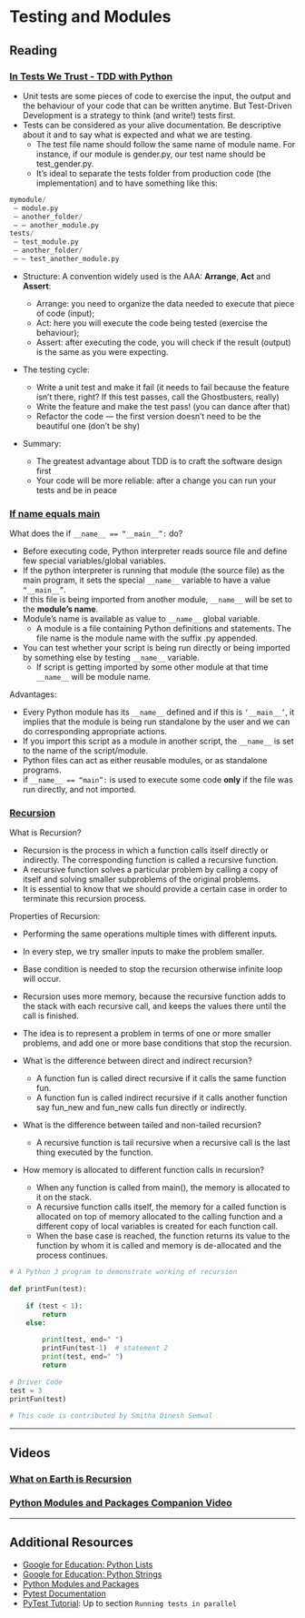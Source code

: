 # Testing and Modules

## Reading

### [In Tests We Trust - TDD with Python](https://code.likeagirl.io/in-tests-we-trust-tdd-with-python-af69f47e6932)

- Unit tests are some pieces of code to exercise the input, the output and the behaviour of your code that can be written anytime. But Test-Driven Development is a strategy to think (and write!) tests first.
- Tests can be considered as your alive documentation. Be descriptive about it and to say what is expected and what we are testing.
  - The test file name should follow the same name of module name. For instance, if our module is gender.py, our test name should be test_gender.py.
  - It’s ideal to separate the tests folder from production code (the implementation) and to have something like this:

``` python
mymodule/
 — module.py
 — another_folder/
 — — another_module.py
tests/
 — test_module.py
 — another_folder/
 — — test_another_module.py

```

- Structure: A convention widely used is the AAA: **Arrange**, **Act** and **Assert**:
  - Arrange: you need to organize the data needed to execute that piece of code (input);
  - Act: here you will execute the code being tested (exercise the behaviour);
  - Assert: after executing the code, you will check if the result (output) is the same as you were expecting.
- The testing cycle:
  - Write a unit test and make it fail (it needs to fail because the feature isn’t there, right? If this test passes, call the Ghostbusters, really)
  - Write the feature and make the test pass! (you can dance after that)
  - Refactor the code — the first version doesn’t need to be the beautiful one (don’t be shy)

- Summary:
  - The greatest advantage about TDD is to craft the software design first
  - Your code will be more reliable: after a change you can run your tests and be in peace

### [If name equals main](https://www.geeksforgeeks.org/what-does-the-if-__name__-__main__-do/)

What does the if `__name__ == “__main__”:` do?

- Before executing code, Python interpreter reads source file and define few special variables/global variables.
- If the python interpreter is running that module (the source file) as the main program, it sets the special `__name__` variable to have a value `“__main__”`.
- If this file is being imported from another module, `__name__` will be set to the **module’s name**.
- Module’s name is available as value to `__name__` global variable.
  - A module is a file containing Python definitions and statements. The file name is the module name with the suffix .py appended.
- You can test whether your script is being run directly or being imported by something else by testing `__name__` variable.
  - If script is getting imported by some other module at that time `__name__` will be module name.

Advantages:

- Every Python module has its `__name__` defined and if this is `‘__main__’`, it implies that the module is being run standalone by the user and we can do corresponding appropriate actions.
- If you import this script as a module in another script, the `__name__` is set to the name of the script/module.
- Python files can act as either reusable modules, or as standalone programs.
- if `__name__ == “main”:` is used to execute some code **only** if the file was run directly, and not imported.

### [Recursion](https://www.geeksforgeeks.org/recursion/)

What is Recursion?

- Recursion is the process in which a function calls itself directly or indirectly. The corresponding function is called a recursive function.
- A recursive function solves a particular problem by calling a copy of itself and solving smaller subproblems of the original problems.
- It is essential to know that we should provide a certain case in order to terminate this recursion process.

Properties of Recursion:

- Performing the same operations multiple times with different inputs.
- In every step, we try smaller inputs to make the problem smaller.
- Base condition is needed to stop the recursion otherwise infinite loop will occur.

- Recursion uses more memory, because the recursive function adds to the stack with each recursive call, and keeps the values there until the call is finished.
- The idea is to represent a problem in terms of one or more smaller problems, and add one or more base conditions that stop the recursion.
- What is the difference between direct and indirect recursion?
  - A function fun is called direct recursive if it calls the same function fun.
  - A function fun is called indirect recursive if it calls another function say fun_new and fun_new calls fun directly or indirectly.
- What is the difference between tailed and non-tailed recursion?
  - A recursive function is tail recursive when a recursive call is the last thing executed by the function.
- How memory is allocated to different function calls in recursion?
  - When any function is called from main(), the memory is allocated to it on the stack.
  - A recursive function calls itself, the memory for a called function is allocated on top of memory allocated to the calling function and a different copy of local variables is created for each function call.
  - When the base case is reached, the function returns its value to the function by whom it is called and memory is de-allocated and the process continues.

```python
# A Python 3 program to demonstrate working of recursion
 
def printFun(test):
 
    if (test < 1):
        return
    else:
 
        print(test, end=" ")
        printFun(test-1)  # statement 2
        print(test, end=" ")
        return
 
# Driver Code
test = 3
printFun(test)
 
# This code is contributed by Smitha Dinesh Semwal
```

---

## Videos

### [What on Earth is Recursion](https://www.youtube.com/watch?v=Mv9NEXX1VHc)

### [Python Modules and Packages Companion Video](https://realpython.com/courses/python-modules-packages/)

---

## Additional Resources

- [Google for Education: Python Lists](https://developers.google.com/edu/python/lists)
- [Google for Education: Python Strings](https://developers.google.com/edu/python/strings)
- [Python Modules and Packages](https://realpython.com/python-modules-packages/)
- [Pytest Documentation](https://docs.pytest.org/en/latest/)
- [PyTest Tutorial](https://www.guru99.com/pytest-tutorial.html): Up to section `Running tests in parallel`
